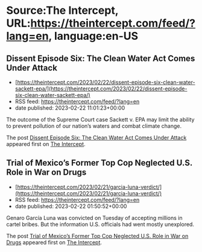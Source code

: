 # Source:The Intercept, URL:https://theintercept.com/feed/?lang=en, language:en-US

## Dissent Episode Six: The Clean Water Act Comes Under Attack
 - [https://theintercept.com/2023/02/22/dissent-episode-six-clean-water-sackett-epa/](https://theintercept.com/2023/02/22/dissent-episode-six-clean-water-sackett-epa/)
 - RSS feed: https://theintercept.com/feed/?lang=en
 - date published: 2023-02-22 11:01:23+00:00

<p>The outcome of the Supreme Court case Sackett v. EPA may limit the ability to prevent pollution of our nation’s waters and combat climate change.</p>
<p>The post <a href="https://theintercept.com/2023/02/22/dissent-episode-six-clean-water-sackett-epa/" rel="nofollow">Dissent Episode Six: The Clean Water Act Comes Under Attack</a> appeared first on <a href="https://theintercept.com" rel="nofollow">The Intercept</a>.</p>

## Trial of Mexico’s Former Top Cop Neglected U.S. Role in War on Drugs
 - [https://theintercept.com/2023/02/21/garcia-luna-verdict/](https://theintercept.com/2023/02/21/garcia-luna-verdict/)
 - RSS feed: https://theintercept.com/feed/?lang=en
 - date published: 2023-02-22 01:50:52+00:00

<p>Genaro García Luna was convicted on Tuesday of accepting millions in cartel bribes. But the information U.S. officials had went mostly unexplored.</p>
<p>The post <a href="https://theintercept.com/2023/02/21/garcia-luna-verdict/" rel="nofollow">Trial of Mexico’s Former Top Cop Neglected U.S. Role in War on Drugs</a> appeared first on <a href="https://theintercept.com" rel="nofollow">The Intercept</a>.</p>

